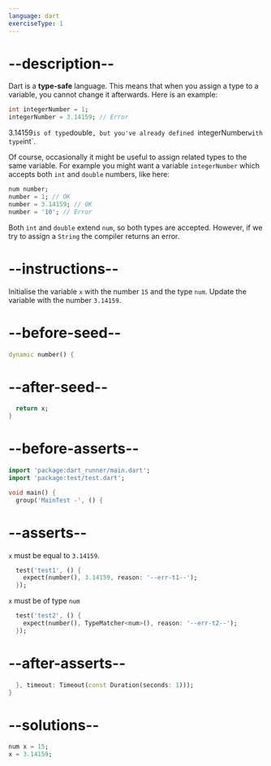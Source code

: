 ```yaml
---
language: dart
exerciseType: 1
---
```


# --description--

Dart is a __type-safe__ language.
This means that when you assign a type to a variable, you cannot change it afterwards. Here is an example:

```dart
int integerNumber = 1;
integerNumber = 3.14159; // Error
```

3.14159` is of type `double`, but you've already defined `integerNumber` with type `int`.

Of course, occasionally it might be useful to assign related types to the same variable. For example you might want a variable `integerNumber` which accepts both `int` and `double` numbers, like here:

```dart
num number;
number = 1; // OK
number = 3.14159; // OK
number = '10'; // Error
```

Both `int` and `double` extend `num`, so both types are accepted.
However, if we try to assign a `String` the compiler returns an error.

# --instructions--

Initialise the variable `x` with the number `15` and the type `num`.
Update the variable with the number `3.14159`.

# --before-seed--

```dart
dynamic number() {
```

# --after-seed--

```dart
  return x;
}
```

# --before-asserts--

```dart
import 'package:dart_runner/main.dart';
import 'package:test/test.dart';

void main() {
  group('MainTest -', () {
```

# --asserts--

`x` must be equal to `3.14159`.

```dart
  test('test1', () {
    expect(number(), 3.14159, reason: '--err-t1--');
  });
```

`x` must be of type `num`

```dart
  test('test2', () {
    expect(number(), TypeMatcher<num>(), reason: '--err-t2--');
  });
```

# --after-asserts--

```dart
  }, timeout: Timeout(const Duration(seconds: 1)));
}
```

# --solutions--

```dart
num x = 15;
x = 3.14159;
```
